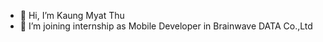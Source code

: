 - 👋 Hi, I’m Kaung Myat Thu
- 👀 I’m joining internship as Mobile Developer in Brainwave DATA Co.,Ltd
